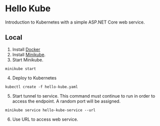 # Hello Kube
Introduction to Kubernetes with a simple ASP.NET Core web service.

## Local
1. Install [Docker](https://docs.docker.com/get-docker/.)
2. Install [Minikube](https://kubernetes.io/docs/tasks/tools/install-minikube/).
3. Start Minikube.
```
minikube start
```
4. Deploy to Kubernetes
```
kubectl create -f hello-kube.yaml
```
5. Start tunnel to service. This command must continue to run in order to access the endpoint. A random port will be assigned.
```
minikube service hello-kube-service --url
```
6. Use URL to access web service.
